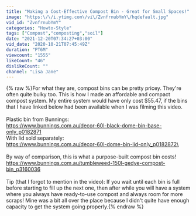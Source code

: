 ```yaml
---
title: "Making a Cost-Effective Compost Bin - Great for Small Spaces!"
image: "https:\/\/i.ytimg.com\/vi\/ZvnfrnubYmY\/hqdefault.jpg"
vid_id: "ZvnfrnubYmY"
categories: "Howto-Style"
tags: ["Compost","composting","soil"]
date: "2021-12-20T07:34:27+03:00"
vid_date: "2020-10-21T07:45:49Z"
duration: "PT6M"
viewcount: "1555"
likeCount: "46"
dislikeCount: ""
channel: "Lisa Jane"
---
```

{% raw %}For what they are, compost bins can be pretty pricey. They're often quite bulky too. This is how I made an affordable and compact compost system. My entire system would have only cost $55.47, if the bins that I have linked below had been available when I was filming this video.<br /><br />Plastic bin from Bunnings:<br /><a rel="nofollow" target="blank" href="https://www.bunnings.com.au/decor-60l-black-dome-bin-base-only_p0182871">https://www.bunnings.com.au/decor-60l-black-dome-bin-base-only_p0182871</a><br />With lid sold separately:<br /><a rel="nofollow" target="blank" href="https://www.bunnings.com.au/decor-60l-dome-bin-lid-only_p0182872\">https://www.bunnings.com.au/decor-60l-dome-bin-lid-only_p0182872\</a><br /><br />By way of comparison, this is what a purpose-built compost bin costs!<br /><a rel="nofollow" target="blank" href="https://www.bunnings.com.au/tumbleweed-150l-gedye-compost-bin_p3160036">https://www.bunnings.com.au/tumbleweed-150l-gedye-compost-bin_p3160036</a><br /><br />Tip (that I forgot to mention in the video): If you wait until each bin is full before starting to fill up the next one, then after while you will have a system where you always have ready-to-use compost and always room for more scraps! Mine was a bit all over the place because I didn't quite have enough capacity to get the system going properly.{% endraw %}
